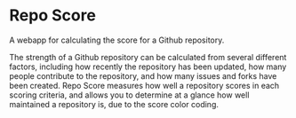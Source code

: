 Repo Score
=========

A webapp for calculating the score for a Github repository.

The strength of a Github repository can be calculated from several different factors, 
including how recently the repository has been updated, how many people contribute to the repository, 
and how many issues and forks have been created. Repo Score measures how well a repository scores in each
scoring criteria, and allows you to determine at a glance how well maintained a repository is, due to the score 
color coding.
